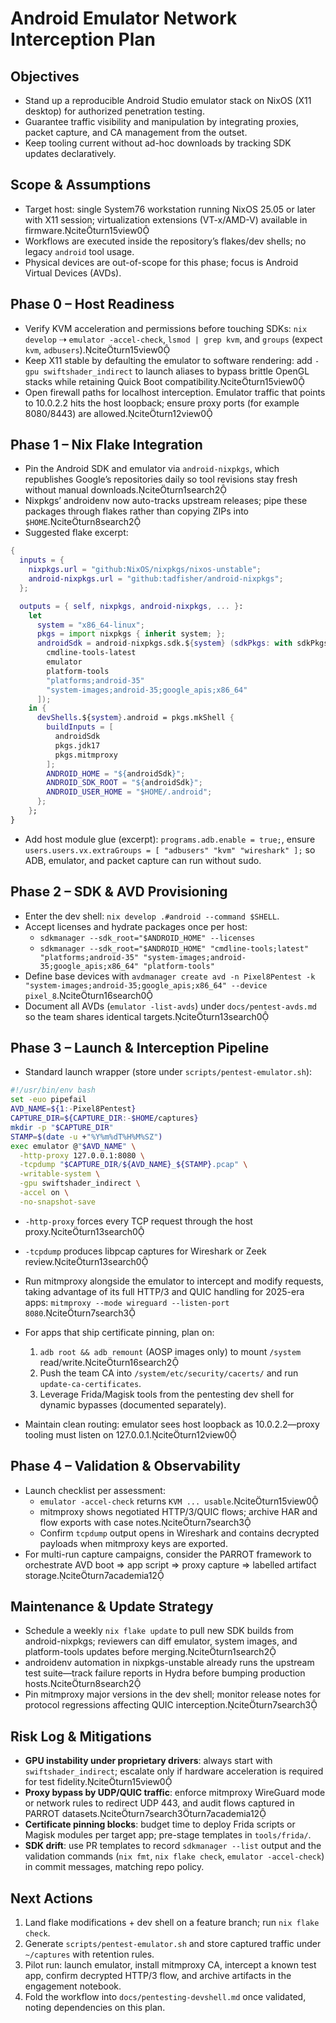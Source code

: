 # Android Emulator Network Interception Plan

## Objectives

- Stand up a reproducible Android Studio emulator stack on NixOS (X11 desktop) for authorized penetration testing.
- Guarantee traffic visibility and manipulation by integrating proxies, packet capture, and CA management from the outset.
- Keep tooling current without ad-hoc downloads by tracking SDK updates declaratively.

## Scope & Assumptions

- Target host: single System76 workstation running NixOS 25.05 or later with X11 session; virtualization extensions (VT-x/AMD-V) available in firmware.citeturn15view0
- Workflows are executed inside the repository’s flakes/dev shells; no legacy `android` tool usage.
- Physical devices are out-of-scope for this phase; focus is Android Virtual Devices (AVDs).

## Phase 0 – Host Readiness

- Verify KVM acceleration and permissions before touching SDKs: `nix develop` ⇢ `emulator -accel-check`, `lsmod | grep kvm`, and `groups` (expect `kvm`, `adbusers`).citeturn15view0
- Keep X11 stable by defaulting the emulator to software rendering: add `-gpu swiftshader_indirect` to launch aliases to bypass brittle OpenGL stacks while retaining Quick Boot compatibility.citeturn15view0
- Open firewall paths for localhost interception. Emulator traffic that points to 10.0.2.2 hits the host loopback; ensure proxy ports (for example 8080/8443) are allowed.citeturn12view0

## Phase 1 – Nix Flake Integration

- Pin the Android SDK and emulator via `android-nixpkgs`, which republishes Google’s repositories daily so tool revisions stay fresh without manual downloads.citeturn1search2
- Nixpkgs’ androidenv now auto-tracks upstream releases; pipe these packages through flakes rather than copying ZIPs into `$HOME`.citeturn8search2
- Suggested flake excerpt:

```nix
{
  inputs = {
    nixpkgs.url = "github:NixOS/nixpkgs/nixos-unstable";
    android-nixpkgs.url = "github:tadfisher/android-nixpkgs";
  };

  outputs = { self, nixpkgs, android-nixpkgs, ... }:
    let
      system = "x86_64-linux";
      pkgs = import nixpkgs { inherit system; };
      androidSdk = android-nixpkgs.sdk.${system} (sdkPkgs: with sdkPkgs; [
        cmdline-tools-latest
        emulator
        platform-tools
        "platforms;android-35"
        "system-images;android-35;google_apis;x86_64"
      ]);
    in {
      devShells.${system}.android = pkgs.mkShell {
        buildInputs = [
          androidSdk
          pkgs.jdk17
          pkgs.mitmproxy
        ];
        ANDROID_HOME = "${androidSdk}";
        ANDROID_SDK_ROOT = "${androidSdk}";
        ANDROID_USER_HOME = "$HOME/.android";
      };
    };
}
```

- Add host module glue (excerpt): `programs.adb.enable = true;`, ensure `users.users.vx.extraGroups = [ "adbusers" "kvm" "wireshark" ];` so ADB, emulator, and packet capture can run without sudo.

## Phase 2 – SDK & AVD Provisioning

- Enter the dev shell: `nix develop .#android --command $SHELL`.
- Accept licenses and hydrate packages once per host:
  - `sdkmanager --sdk_root="$ANDROID_HOME" --licenses`
  - `sdkmanager --sdk_root="$ANDROID_HOME" "cmdline-tools;latest" "platforms;android-35" "system-images;android-35;google_apis;x86_64" "platform-tools"`
- Define base devices with `avdmanager create avd -n Pixel8Pentest -k "system-images;android-35;google_apis;x86_64" --device pixel_8`.citeturn16search0
- Document all AVDs (`emulator -list-avds`) under `docs/pentest-avds.md` so the team shares identical targets.citeturn13search0

## Phase 3 – Launch & Interception Pipeline

- Standard launch wrapper (store under `scripts/pentest-emulator.sh`):

```bash
#!/usr/bin/env bash
set -euo pipefail
AVD_NAME=${1:-Pixel8Pentest}
CAPTURE_DIR=${CAPTURE_DIR:-$HOME/captures}
mkdir -p "$CAPTURE_DIR"
STAMP=$(date -u +"%Y%m%dT%H%M%SZ")
exec emulator @"$AVD_NAME" \
  -http-proxy 127.0.0.1:8080 \
  -tcpdump "$CAPTURE_DIR/${AVD_NAME}_${STAMP}.pcap" \
  -writable-system \
  -gpu swiftshader_indirect \
  -accel on \
  -no-snapshot-save
```

- `-http-proxy` forces every TCP request through the host proxy.citeturn13search0
- `-tcpdump` produces libpcap captures for Wireshark or Zeek review.citeturn13search0

- Run mitmproxy alongside the emulator to intercept and modify requests, taking advantage of its full HTTP/3 and QUIC handling for 2025-era apps: `mitmproxy --mode wireguard --listen-port 8080`.citeturn7search3
- For apps that ship certificate pinning, plan on:
  1. `adb root && adb remount` (AOSP images only) to mount `/system` read/write.citeturn16search2
  2. Push the team CA into `/system/etc/security/cacerts/` and run `update-ca-certificates`.
  3. Leverage Frida/Magisk tools from the pentesting dev shell for dynamic bypasses (documented separately).
- Maintain clean routing: emulator sees host loopback as 10.0.2.2—proxy tooling must listen on 127.0.0.1.citeturn12view0

## Phase 4 – Validation & Observability

- Launch checklist per assessment:
  - `emulator -accel-check` returns `KVM ... usable`.citeturn15view0
  - mitmproxy shows negotiated HTTP/3/QUIC flows; archive HAR and flow exports with case notes.citeturn7search3
  - Confirm `tcpdump` output opens in Wireshark and contains decrypted payloads when mitmproxy keys are exported.
- For multi-run capture campaigns, consider the PARROT framework to orchestrate AVD boot ⇒ app script ⇒ proxy capture ⇒ labelled artifact storage.citeturn7academia12

## Maintenance & Update Strategy

- Schedule a weekly `nix flake update` to pull new SDK builds from android-nixpkgs; reviewers can diff emulator, system images, and platform-tools updates before merging.citeturn1search2
- androidenv automation in nixpkgs-unstable already runs the upstream test suite—track failure reports in Hydra before bumping production hosts.citeturn8search2
- Pin mitmproxy major versions in the dev shell; monitor release notes for protocol regressions affecting QUIC interception.citeturn7search3

## Risk Log & Mitigations

- **GPU instability under proprietary drivers**: always start with `swiftshader_indirect`; escalate only if hardware acceleration is required for test fidelity.citeturn15view0
- **Proxy bypass by UDP/QUIC traffic**: enforce mitmproxy WireGuard mode or network rules to redirect UDP 443, and audit flows captured in PARROT datasets.citeturn7search3turn7academia12
- **Certificate pinning blocks**: budget time to deploy Frida scripts or Magisk modules per target app; pre-stage templates in `tools/frida/`.
- **SDK drift**: use PR templates to record `sdkmanager --list` output and the validation commands (`nix fmt`, `nix flake check`, `emulator -accel-check`) in commit messages, matching repo policy.

## Next Actions

1. Land flake modifications + dev shell on a feature branch; run `nix flake check`.
2. Generate `scripts/pentest-emulator.sh` and store captured traffic under `~/captures` with retention rules.
3. Pilot run: launch emulator, install mitmproxy CA, intercept a known test app, confirm decrypted HTTP/3 flow, and archive artifacts in the engagement notebook.
4. Fold the workflow into `docs/pentesting-devshell.md` once validated, noting dependencies on this plan.
